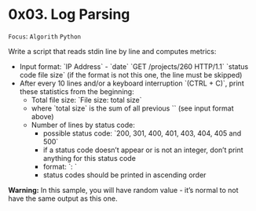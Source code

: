 # 0x03. Log Parsing

`Focus`: `Algorith` `Python`

Write a script that reads stdin line by line and computes metrics:

<ul><li>Input format: `IP Address` - `date` `GET /projects/260 HTTP/1.1` `status code file size` (if the format is not this one, the line must be skipped)</li>
<li>After every 10 lines and/or a keyboard interruption `(CTRL + C)`, print these statistics from the beginning:
<ul><li>Total file size: `File size: total size`</li>
<li>where `total size` is the sum of all previous `<file size>` (see input format above)</li>
<li>Number of lines by status code:
<ul><li>possible status code: `200, 301, 400, 401, 403, 404, 405 and 500`</li>
<li>if a status code doesn’t appear or is not an integer, don’t print anything for this status code</li>
<li>format: `<status code>: <number>`</li>
<li>status codes should be printed in ascending order</li></ul></li></ul></li></ul>

**Warning:** In this sample, you will have random value - it’s normal to not have the same output as this one.

